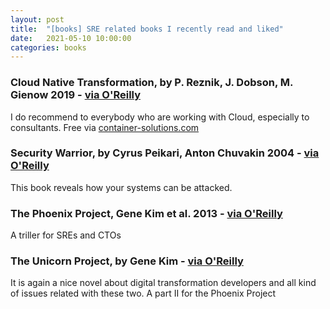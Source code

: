 ```yaml
---
layout: post
title:  "[books] SRE related books I recently read and liked" 
date:   2021-05-10 10:00:00
categories: books
---
```


### Cloud Native Transformation, by P. Reznik, J. Dobson, M. Gienow 2019 - [via O'Reilly](https://www.oreilly.com/library/view/cloud-native-transformation/9781492048893/)

I do recommend to everybody who are working with Cloud, especially to consultants. Free via [container-solutions.com](https://www.container-solutions.com/)

### Security Warrior, by Cyrus Peikari, Anton Chuvakin 2004 - [via O'Reilly](https://www.oreilly.com/library/view/security-warrior/0596005458/)

This book reveals how your systems can be attacked.

### The Phoenix Project, Gene Kim et al. 2013 - [via O'Reilly](https://www.oreilly.com/library/view/the-phoenix-project/9781457191350/)

A triller for SREs and CTOs

### The Unicorn Project, by Gene Kim - [via O'Reilly](https://www.oreilly.com/library/view/the-unicorn-project/9781098124175/)

It is again a nice novel about digital transformation developers and all kind of issues related with these two. A part II for the Phoenix Project
